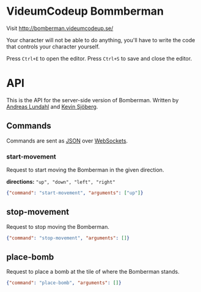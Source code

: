 # VideumCodeup Bommberman

Visit http://bomberman.videumcodeup.se/

Your character will not be able to do anything, you'll have to write the code
that controls your character yourself.

Press `Ctrl+E` to open the editor. Press `Ctrl+S` to save and close the editor.

# API

This is the API for the server-side version of Bomberman. Written by [Andreas
Lundahl](https://github.com/andreaslundahl) and [Kevin
Sjöberg](https://github.com/kevinsjoberg).

## Commands

Commands are sent as [JSON](http://json.org/) over
[WebSockets](https://developer.mozilla.org/en-US/docs/WebSockets).

### start-movement

Request to start moving the Bomberman in the given direction.

**directions:** `"up", "down", "left", "right"`

```json
{"command": "start-movement", "arguments": ["up"]}
```

## stop-movement

Request to stop moving the Bomberman.

```json
{"command": "stop-movement", "arguments": []}
```

## place-bomb

Request to place a bomb at the tile of where the Bomberman stands.

```json
{"command": "place-bomb", "arguments": []}
```
